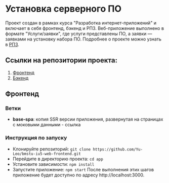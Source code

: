 # Установка серверного ПО
Проект создан в рамках курса "Разработка интернет-приложений" и включает в себя фронтенд, бэкенд и РПЗ. Веб-приложение выполнено в формате "Услуги/заявки", где услуги представлены ПО, а заявки — заявками на установку набора ПО. Подробнее о проекте можно узнать в [РПЗ](https://github.com/Yu-Leo/bmstu-iu5-web-frontend/tree/base-spa/RPZ).

## Ссылки на репозитории проекта:
1. [Фронтенд](https://github.com/Yu-Leo/bmstu-iu5-web-frontend)
2. [Бэкенд](https://github.com/Yu-Leo/bmstu-iu5-web-backend)

## Фронтенд

### Ветки
- **base-spa**: копия SSR версии приложения, развернутая на страницах с моковыми данными - ссылка

### Инструкция по запуску
- Клонируйте репозиторий: `git clone https://github.com/Yu-Leo/bmstu-iu5-web-frontend.git`
- Перейдите в директорию проекта: `cd app`
- Установите зависимости: `npm install`
- Запустите приложение: `npm start`
После выполнения этих шагов приложение будет доступно по адресу http://localhost:3000.
